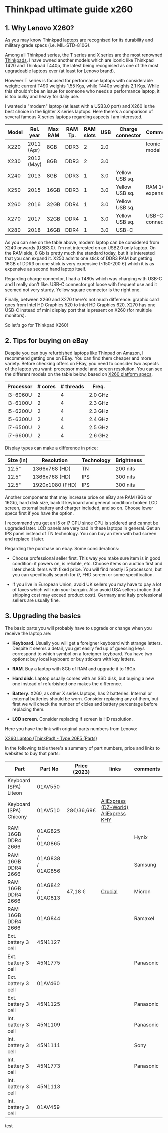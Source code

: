 # Thinkpad ultimate guide x260

## 1. Why Lenovo X260?

As you may know Thinkpad laptops are recognised for its durability and military grade specs (i.e. MIL-STD-810G).

Among all Thinkpad series, the T series and X series are the most renowned [Thinkpads](https://en.wikipedia.org/wiki/ThinkPad). I have owned another models which are iconic like Thinkpad T420 and Thinkpad T440p, the latest being recognised as one of the most upgradeable laptops ever (at least for Lenovo brand).

However T series is focused for performance laptops with considerable weight: 
current T490 weights 1,55 Kgs, while T440p weights 2,1 Kgs. While this shouldn't be an issue for someone who needs a performance laptop, it is too bulky and heavy for daily use.

I wanted a "modern" laptop (at least with a USB3.0 port) and X260 is the best choice in the lighter X series laptops. Here there's a comparison of several famous X series laptops regarding aspects I am interested.


|Model | Rel. year |Max RAM |RAM Tp.|RAM slots|USB |Charge connector| Comments
|------|-----------|--------|-------|---------|----|----------------|-------
|X220  | 2011 (Apr)| 8GB    | DDR3  | 2       |2.0 |                | Iconic model
|X230  | 2012 (May)| 8GB    | DDR3  | 2       |3.0 |                |  
|X240  | 2013      | 8GB    | DDR3  | 1       |3.0 |Yellow USB sq.  |
|X250  | 2015      | 16GB   | DDR3  | 1       |3.0 |Yellow USB sq.  | RAM 16GB expens.
|X260  | 2016      | 32GB   | DDR4  | 1       |3.0 |Yellow USB sq.  |
|X270  | 2017      | 32GB   | DDR4  | 1       |3.0 |Yellow USB sq.  | USB-C connector
|X280  | 2018      | 16GB   | DDR4  | 1       |3.0 |USB-C           |


As you can see on the table above, modern laptop can be considered from X240 onwards (USB3.0). I'm not interested on an USB2.0 only laptop. On the RAM side, 8 Gb is pretty much the standard today, but it is interested that you can expand it. X250 admits one stick of DDR3 RAM but getting 16GB of DDR3 on one stick is very expensive (~150-200 €) which it is as expensive as second hand laptop itself.

Regarding charge connector, I had a T480s which was charging with USB-C and I really don't like. USB-C connector got loose with frequent use and it seemed not very sturdy. Yellow square connector is the right one.

Finally, between X260 and X270 there's not much difference: graphic card goes from Intel HD Graphics 520 to Intel HD Graphics 620, X270 has one USB-C instead of mini display port that is present on X260 (for multiple monitors). 

So let's go for Thinkpad X260!

## 2. Tips for buying on eBay

Despite you can buy refurbished laptops like Thinpad on Amazon, I recommend getting one on EBay. You can find them cheaper and more variety. Before checking offers on EBay, you need to consider two aspects of the laptop you want: processor model and screen resolution. You can see the different models on the table below, based on [X260 platform specs](https://psref.lenovo.com/syspool/Sys/PDF/ThinkPad/ThinkPad_X260/ThinkPad_X260_Spec.PDF).

|Processor|# cores|# threads|Freq.  |
|---------|-------|---------|-------|
|i3-6060U |2      |4        |2.0 GHz|
|i3-6100U |2      |4        |2.3 GHz|
|i5-6200U |2      |4        |2.3 GHz|
|i5-6300U |2      |4        |2.4 GHz|
|i7-6500U |2      |4        |2.5 GHz|
|i7-6600U |2      |4        |2.6 GHz|

Display types can make a difference in price:

|Size (in)|Resolution     |Technology|Brightness |
|---------|---------------|----------|-----------|
|12.5"    |1366x768 (HD)  |TN        |200 nits   |
|12.5"    |1366x768 (HD)  |IPS       |300 nits   |
|12.5"    |1920x1080 (FHD)|IPS       |300 nits   |

Another components that may increase price on eBay are RAM (8Gb or 16Gb), hard disk size, backlit keyboard and general condition: broken LCD screen, external battery and charger included, and so on. Choose lower specs first if you have the option.

I recommend you get an i5 or i7 CPU since CPU is soldered and cannot be upgraded later. LCD panels are very bad in these laptops in general. Get an IPS panel instead of TN technology. You can buy an item with bad screen and replace it later. 

Regarding the purchase on ebay. Some considerations:

* Choose professional seller first. This way you make sure item is in good condition: it powers on, is reliable, etc. Choose items on auction first and later check items with fixed price. You will find mostly i5 processors, but you can specifically search for i7, FHD screen or some specification.

* If you live in European Union, avoid UK sellers you may have to pay a lot of taxes which will ruin your bargain. Also avoid USA sellers (notice that shipping cost may exceed product cost). Germany and Italy professional sellers are usually fine. 


## 3. Upgrading the basics

The basic parts you will probably have to upgrade or change when you receive the laptop are:

* **Keyboard**. Usually you will get a foreigner keyboard with strange letters. Despite it seems a detail, you get easily fed up of guessing keys correspond to which symbol on a foreigner keyboard. You have two options: buy local keyboard or buy stickers with key letters.

* **RAM**. Buy a laptop with 8Gb of RAM and upgrade it to 16Gb.

* **Hard disk**. Laptop usually comes with an SSD disk, but buying a new one instead of refurbished one makes the difference.

* **Battery**. X260, as other X series laptops, has 2 batteries. Internal or external batteries should be worn. Consider replacing any of them, but first we will check the number of cicles and battery percentage before replacing them.

* **LCD screen**. Consider replacing if screen is HD resolution.

Here you have the link with original parts numbers from Lenovo:

[X260 Laptop (ThinkPad) - Type 20F5 (Parts)](https://pcsupport.lenovo.com/es/en/products/laptops-and-netbooks/thinkpad-x-series-laptops/thinkpad-x260/20f5/parts/display/compatible)

In the following table there's a summary of part numbers, price and links to websites to buy that parts:

|Part                  |Part No        | Price (2023) | links     |comments         |
|----------------------|---------------|--------------|-----------|-----------------|
|Keyboard (SPA) Liteon | 01AV550       |              |           |                 |
|Keyboard (SPA) Chicony| 01AV510       | 28€/36,69€   | [AliExpress (DZ-World)](https://es.aliexpress.com/item/1005005005158303.html) [AliExpress KHY](https://es.aliexpress.com/item/32899790406.html)          |                 |       
| RAM 16GB DDR4 2666 | 01AG825 / 01AG865 |              |           | Hynix             |
| RAM 16GB DDR4 2666 | 01AG838 / 01AG856 |              |           | Samsung           |
| RAM 16GB DDR4 2666 | 01AG842 / 01AG813 | 47,18 €      | [Crucial](https://www.crucial.es/compatible-upgrade-for/lenovo/thinkpad-x260)          | Micron            |
| RAM 16GB DDR4 2666 | 01AG844          |              |           | Ramaxel           |
| Ext. battery 3 cell| 45N1127          |               |           |                   |
| Ext. battery 3 cell| 45N1775          |               |           | Panasonic         |
| Ext. battery 3 cell| 01AV460          |               |           |                   |
| Ext. battery 3 cell| 45N1125          |               |           | Panasonic         |
| Int. battery 3 cell| 45N1109          |               |           | Panasonic         |
| Int. battery 3 cell| 45N1111          |               |           | Sony         |
| Int. battery 3 cell| 45N1773          |               |           | Panasonic         |
| Int. battery 3 cell| 45N1113          |               |           |          |
| Int. battery 3 cell| 01AV459          |               |           |          |

test





